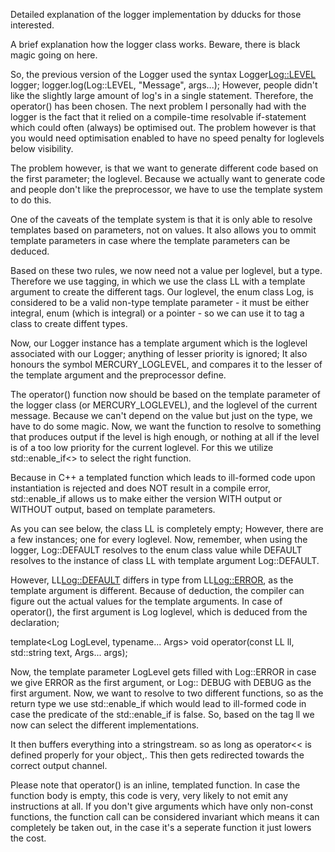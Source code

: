 Detailed explanation of the logger implementation by dducks for those interested.

A brief explanation how the logger class works. Beware, there is black magic going on here.

So, the previous version of the Logger used the syntax Logger<Log::LEVEL> logger; logger.log(Log::LEVEL, "Message",
args...); However, people didn't like the slightly large amount of log's in a single statement. Therefore, the
operator() has been chosen. The next problem I personally had with the logger is the fact that it relied on a
compile-time resolvable if-statement which could often (always) be optimised out. The problem however is that you would
need optimisation enabled to have no speed penalty for loglevels below visibility.

The problem however, is that we want to generate different code based on the first parameter; the loglevel. Because we
actually want to generate code and people don't like the preprocessor, we have to use the template system to do this.

One of the caveats of the template system is that it is only able to resolve templates based on parameters, not on
values. It also allows you to ommit template parameters in case where the template parameters can be deduced.

Based on these two rules, we now need not a value per loglevel, but a type. Therefore we use tagging, in which we use
the class LL with a template argument to create the different tags. Our loglevel, the enum class Log, is considered to
be a valid non-type template parameter - it must be either integral, enum
(which is integral) or a pointer - so we can use it to tag a class to create diffent types.

Now, our Logger instance has a template argument which is the loglevel associated with our Logger; anything of lesser
priority is ignored; It also honours the symbol MERCURY_LOGLEVEL, and compares it to the lesser of the template argument
and the preprocessor define.

The operator() function now should be based on the template parameter of the logger class (or MERCURY_LOGLEVEL), and the
loglevel of the current message. Because we can't depend on the value but just on the type, we have to do some magic.
Now, we want the function to resolve to something that produces output if the level is high enough, or nothing at all if
the level is of a too low priority for the current loglevel. For this we utilize std::enable_if<>
to select the right function.

Because in C++ a templated function which leads to ill-formed code upon instantiation is rejected and does NOT result in
a compile error, std::enable_if allows us to make either the version WITH output or WITHOUT output, based on template
parameters.

As you can see below, the class LL is completely empty; However, there are a few instances; one for every loglevel. Now,
remember, when using the logger, Log::DEFAULT resolves to the enum class value while DEFAULT resolves to the instance of
class LL with template argument Log::DEFAULT.

However, LL<Log::DEFAULT> differs in type from LL<Log::ERROR>, as the template argument is different. Because of
deduction, the compiler can figure out the actual values for the template arguments. In case of operator(), the first
argument is Log loglevel, which is deduced from the declaration;

template<Log LogLevel, typename... Args>
void operator(const LL<LogLevel> ll, std::string text, Args... args);

Now, the template parameter LogLevel gets filled with Log::ERROR in case we give ERROR as the first argument, or Log::
DEBUG with DEBUG as the first argument. Now, we want to resolve to two different functions, so as the return type we use
std::enable_if which would lead to ill-formed code in case the predicate of the std::enable_if is false. So, based on
the tag ll we now can select the different implementations.

It then buffers everything into a stringstream. so as long as operator<<
is defined properly for your object,. This then gets redirected towards the correct output channel.

Please note that operator() is an inline, templated function. In case the function body is empty, this code is very,
very likely to not emit any instructions at all. If you don't give arguments which have only non-const functions, the
function call can be considered invariant which means it can completely be taken out, in the case it's a seperate
function it just lowers the cost.
